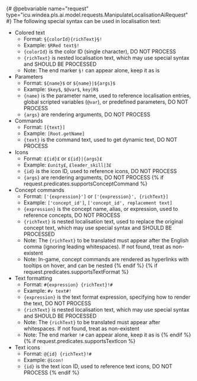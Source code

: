 {# @pebvariable name="request" type="icu.windea.pls.ai.model.requests.ManipulateLocalisationAiRequest" #}
The following special syntax can be used in localisation text:
- Colored text
  - Format: `§{colorId}{richText}§!`
  - Example: `§RRed text§!`
  - `{colorId}` is the color ID (single character), DO NOT PROCESS
  - `{richText}` is nested localisation text, which may use special syntax and SHOULD BE PROCESSED
  - Note: The end marker `§!` can appear alone, keep it as is
- Parameters
  - Format: `${name}$` or `${name}|${args}$`
  - Example: `$key$`, `$@var$`, `key|R$`
  - `{name}` is the parameter name, used to reference localisation entries, global scripted variables (`@var`), or predefined parameters, DO NOT PROCESS
  - `{args}` are rendering arguments, DO NOT PROCESS
- Commands
  - Format: `[{text}]`
  - Example: `[Root.getName]`
  - `{text}` is the command text, used to get dynamic text, DO NOT PROCESS
- Icons
  - Format: `£{id}£` or `£{id}|{args}£`
  - Example: `£unity£`, `£leader_skill|3£`
  - `{id}` is the icon ID, used to reference icons, DO NOT PROCESS
  - `{args}` are rendering arguments, DO NOT PROCESS
{% if request.predicates.supportsConceptCommand %}
- Concept commands
  - Format: `['{expression}']` or `['{expression}', {richText}]`
  - Example: `['concept_id']`, `['concept_id', replacement text]`
  - `{expression}` is the concept name, alias, or expression, used to reference concepts, DO NOT PROCESS
  - `{richText}` is nested localisation text, used to replace the original concept text, which may use special syntax and SHOULD BE PROCESSED
  - Note: The `{richText}` to be translated must appear after the English comma (ignoring leading whitespaces). If not found, treat as non-existent
  - Note: In-game, concept commands are rendered as hyperlinks with tooltips on hover, and can be nested
{% endif %}
{% if request.predicates.supportsTextFormat %}
- Text formatting
  - Format: `#{expression} {richText}!#`
  - Example: `#v text#!`
  - `{expression}` is the text format expression, specifying how to render the text, DO NOT PROCESS
  - `{richText}` is nested localisation text, which may use special syntax and SHOULD BE PROCESSED
  - Note: The `{richText}` to be translated must appear after whitespaces. If not found, treat as non-existent
  - Note: The end marker `!#` can appear alone, keep it as is
{% endif %}
{% if request.predicates.supportsTextIcon %}
- Text icons
  - Format: `@{id} {richText}!#`
  - Example: `@icon!`
  - `{id}` is the text icon ID, used to reference text icons, DO NOT PROCESS
{% endif %}